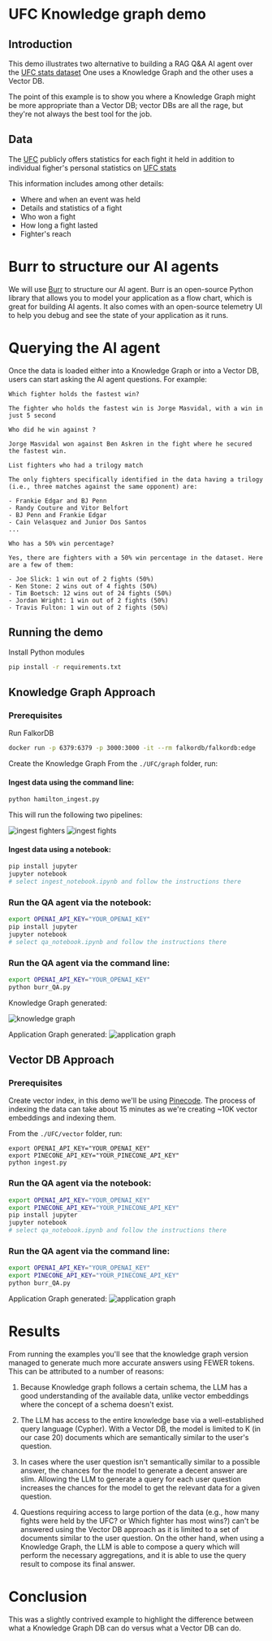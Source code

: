 # UFC Knowledge graph demo

## Introduction
This demo illustrates two alternative to building a RAG Q&A AI agent over the [UFC stats dataset](https://www.kaggle.com/datasets/rajeevw/ufcdata)
One uses a Knowledge Graph and the other uses a Vector DB.

The point of this example is to show you where a Knowledge Graph might be more appropriate than a Vector DB; vector
DBs are all the rage, but they're not always the best tool for the job.

## Data
The [UFC](http://ufc.com) publicly offers statistics for each fight it held in addition to individual figher's
personal statistics on [UFC stats](http://ufcstats.com/statistics/events/completed)

This information includes among other details:
* Where and when an event was held
* Details and statistics of a fight
* Who won a fight
* How long a fight lasted
* Fighter's reach

# Burr to structure our AI agents
We will use [Burr](https://github.com/dagworks-inc/burr) to structure our AI agent. Burr is an open-source Python library
that allows you to model your application as a flow chart, which is great for building AI agents. It also comes with
an open-source telemetry UI to help you debug and see the state of your application as it runs.

# Querying the AI agent
Once the data is loaded either into a Knowledge Graph or into a Vector DB, users can start asking the AI agent questions. For example:

```
Which fighter holds the fastest win?

The fighter who holds the fastest win is Jorge Masvidal, with a win in just 5 second

Who did he win against ?

Jorge Masvidal won against Ben Askren in the fight where he secured the fastest win.

List fighters who had a trilogy match

The only fighters specifically identified in the data having a trilogy (i.e., three matches against the same opponent) are:

- Frankie Edgar and BJ Penn
- Randy Couture and Vitor Belfort
- BJ Penn and Frankie Edgar
- Cain Velasquez and Junior Dos Santos
...

Who has a 50% win percentage?

Yes, there are fighters with a 50% win percentage in the dataset. Here are a few of them:

- Joe Slick: 1 win out of 2 fights (50%)
- Ken Stone: 2 wins out of 4 fights (50%)
- Tim Boetsch: 12 wins out of 24 fights (50%)
- Jordan Wright: 1 win out of 2 fights (50%)
- Travis Fulton: 1 win out of 2 fights (50%)

```

## Running the demo

Install Python modules
```sh
pip install -r requirements.txt
```

## Knowledge Graph Approach
### Prerequisites

Run FalkorDB
```sh
docker run -p 6379:6379 -p 3000:3000 -it --rm falkordb/falkordb:edge
```

Create the Knowledge Graph
From the `./UFC/graph` folder, run:

#### Ingest data using the command line:

```sh
python hamilton_ingest.py
```
This will run the following two pipelines:

![ingest fighters](UFC/graph/ingest_fighters.png)
![ingest fights](UFC/graph/ingest_fights.png)

#### Ingest data using a notebook:

```sh
pip install jupyter
jupyter notebook 
# select ingest_notebook.ipynb and follow the instructions there
```

### Run the QA agent via the notebook:
```sh
export OPENAI_API_KEY="YOUR_OPENAI_KEY"
pip install jupyter
jupyter notebook 
# select qa_notebook.ipynb and follow the instructions there
```

### Run the QA agent via the command line:
```sh
export OPENAI_API_KEY="YOUR_OPENAI_KEY"
python burr_QA.py
```

Knowledge Graph generated:


![knowledge graph](assets/UFC_Graph.png)

Application Graph generated:
![application graph](UFC/graph/ufc-burr.png)

## Vector DB Approach
### Prerequisites
Create vector index, in this demo we'll be using [Pinecode](https://www.pinecone.io).
The process of indexing the data can take about 15 minutes as we're creating ~10K vector embeddings and indexing them.

From the `./UFC/vector` folder, run:
```
export OPENAI_API_KEY="YOUR_OPENAI_KEY"
export PINECONE_API_KEY="YOUR_PINECONE_API_KEY"
python ingest.py
```

### Run the QA agent via the notebook:
```sh
export OPENAI_API_KEY="YOUR_OPENAI_KEY"
export PINECONE_API_KEY="YOUR_PINECONE_API_KEY"
pip install jupyter
jupyter notebook 
# select qa_notebook.ipynb and follow the instructions there
```

### Run the QA agent via the command line:
```sh
export OPENAI_API_KEY="YOUR_OPENAI_KEY"
export PINECONE_API_KEY="YOUR_PINECONE_API_KEY"
python burr_QA.py
```

Application Graph generated:
![application graph](UFC/vector/ufc-burr.png)

# Results 
From running the examples you'll see that the knowledge graph version managed to generate much more accurate answers
using FEWER tokens. This can be attributed to a number of reasons:

1. Because Knowledge graph follows a certain schema, the LLM has a good understanding of the available data, 
unlike vector embeddings where the concept of a schema doesn't exist.

2. The LLM has access to the entire knowledge base via a well-established query language (Cypher).
With a Vector DB, the model is limited to K (in our case 20) documents which are semantically similar to the user's question.

3. In cases where the user question isn't semantically similar to a possible answer,
the chances for the model to generate a decent answer are slim.
Allowing the LLM to generate a query for each user question increases the chances for the model to get the 
relevant data for a given question.

4. Questions requiring access to large portion of the data (e.g., how many fights were held by the UFC?
or Which fighter has most wins?) can't be answered using the Vector DB approach as it is limited to a set of documents
similar to the user question. On the other hand, when using a Knowledge Graph, the LLM is able to compose a query which will
perform the necessary aggregations, and it is able to use the query result to compose its final answer.

# Conclusion
This was a slightly contrived example to highlight the difference between what a Knowledge Graph DB can do versus what a Vector DB can do.
